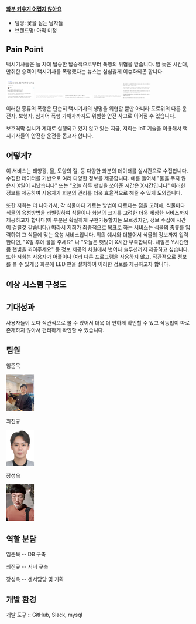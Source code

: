 #### **<u>화분 키우기 어렵지 않아요</u>**



- 팀명: 꽃을 심는 남자들
- 브랜드명: 아직 미정 



## Pain Point

택시기사들은 늘 차에 탑승한 탑승객으로부터 폭행의 위협을 받습니다.
밤 늦은 시간대, 만취한 승객이 택시기사를 폭행했다는 뉴스는 심심찮게 이슈화되곤 합니다.

<img src="https://github.com/baekkom180/CapstoneDesign-Project/blob/master/images/캡처1.PNG" width="15%" height="15%">
<img src="https://github.com/baekkom180/CapstoneDesign-Project/blob/master/images/캡처2.PNG" width="15%" height="15%">
<img src="https://github.com/baekkom180/CapstoneDesign-Project/blob/master/images/캡처3.PNG" width="15%" height="15%">
<img src="https://github.com/baekkom180/CapstoneDesign-Project/blob/master/images/캡처4.PNG" width="15%" height="15%">
<img src="https://github.com/baekkom180/CapstoneDesign-Project/blob/master/images/캡처5.PNG" width="15%" height="15%">

이러한 종류의 폭행은 단순히 택시기사의 생명을 위협할 뿐만 아니라
도로위의 다른 운전자, 보행자, 심지어 폭행 가해자까지도 위험한 안전 사고로 이어질 수 있습니다.

보호격막 설치가 제대로 실행되고 있지 않고 있는 지금,
저희는 IoT 기술을 이용해서 택시기사들의 안전한 운전을 돕고자 합니다.




## 어떻게?

이 서비스는 태양광, 물, 토양의 질, 등 다양한 화분의 데이터를 실시간으로 수집합니다.
수집한 데이터를 기반으로 여러 다양한 정보를 제공합니다.
예를 들어서 "물을 주지 않은지 X일이 지났습니다" 또는 "오늘 하루 햇빛을 쏘아준 시간은 X시간입니다"
이러한 정보를 제공하여 사용자가 화분의 관리를 더욱 효율적으로 해줄 수 있게 도와줍니다.

또한 저희는 더 나아가서, 각 식물마다 기르는 방법이 다르다는 점을 고려해,
식물마다 식물의 육성방법을 라벨링하여 식물이나 화분의 크기를 고려한
더욱 세심한 서비스까지 제공하고자 합니다(이 부분은 확실하게 구현가능할지는 모르겠지만, 정보 수집에 시간이 걸릴것 같습니다.)
따라서 저희가 최종적으로 목표로 하는 서비스는 식물의 종류를 입력하여 그 식물에 맞는 육성 서비스입니다.
위의 예시와 더불어서 식물의 정보까지 입력한다면, "X일 후에 물을 주세요" 나 "오늘은 햇빛이 X시간 부족합니다. 내일은 Y시간만큼 햇빛을 쬐여주세요" 등
정보 제공의 차원에서 벗어나 솔루션까지 제공하고 싶습니다.
또한 저희는 사용자가 어플이나 여러 다른 프로그램을 사용하지 않고, 직관적으로 정보를 볼 수 있게끔
화분에 LED 판을 설치하여 이러한 정보를 제공하고자 합니다.



## 예상 시스템 구성도



###### 




## 기대성과
사용자들이 보다 직관적으로 볼 수 있어서 더욱 더 편하게 확인할 수 있고 작동법이 따로 존재하지 않아서 편리하게 확인할 수 있습니다.

## 팀원
임준묵

<img src="https://github.com/baekkom180/CapstoneDesign-Project/blob/master/images/%EC%9E%84%EC%A4%80%EB%AC%B5.jpg" width="15%" height="15%">

최진규

<img src="https://github.com/baekkom180/CapstoneDesign-Project/blob/master/images/%EC%B5%9C%EC%A7%84%EA%B7%9C.jpg" width="15%" height="15%">

장성욱

<img src="https://github.com/baekkom180/CapstoneDesign-Project/blob/master/images/%EC%9E%A5%EC%84%B1%EC%9A%B1.jpg" width="15%" height="15%">

## 역할 분담
임준묵 -- DB 구축

최진규 -- 서버 구축

장성욱 -- 센서담당 및 기획

## 개발 환경
개발 도구 :: GitHub, Slack, mysql
